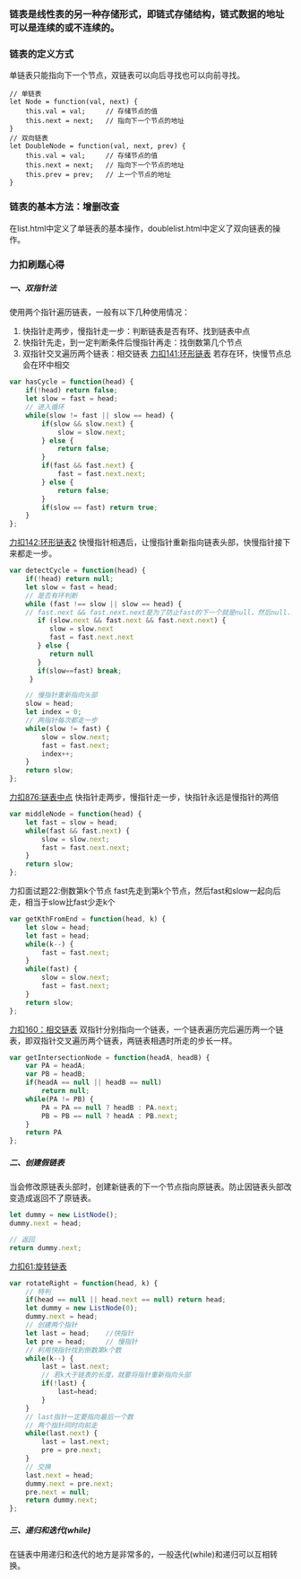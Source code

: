 ### 链表是线性表的另一种存储形式，即链式存储结构，链式数据的地址可以是连续的或不连续的。
### 链表的定义方式
单链表只能指向下一个节点，双链表可以向后寻找也可以向前寻找。
```
// 单链表
let Node = function(val, next) {
    this.val = val;     // 存储节点的值
    this.next = next;   // 指向下一个节点的地址
}
// 双向链表
let DoubleNode = function(val, next, prev) {
    this.val = val;     // 存储节点的值
    this.next = next;   // 指向下一个节点的地址
    this.prev = prev;   // 上一个节点的地址
}
```
### 链表的基本方法：增删改查
在list.html中定义了单链表的基本操作，doublelist.html中定义了双向链表的操作。
### 力扣刷题心得
##### 一、双指针法
使用两个指针遍历链表，一般有以下几种使用情况：
 1. 快指针走两步，慢指针走一步：判断链表是否有环、找到链表中点
 2. 快指针先走，到一定判断条件后慢指针再走：找倒数第几个节点
 3. 双指针交叉遍历两个链表：相交链表
[力扣141:环形链表](https://leetcode-cn.com/problems/linked-list-cycle/)
若存在环，快慢节点总会在环中相交
```javascript
var hasCycle = function(head) { 
    if(!head) return false;   
    let slow = fast = head;
    // 进入循环
    while(slow != fast || slow == head) {        
        if(slow && slow.next) {
            slow = slow.next;
        } else {
            return false;
        }
        if(fast && fast.next) {
            fast = fast.next.next;
        } else {
            return false;
        }  
        if(slow == fast) return true;     
    }
};
```
[力扣142:环形链表2](https://leetcode-cn.com/problems/linked-list-cycle-ii/)
快慢指针相遇后，让慢指针重新指向链表头部，快慢指针接下来都走一步。
```javascript
var detectCycle = function(head) { 
    if(!head) return null;   
    let slow = fast = head;
    // 是否有环判断
    while (fast !== slow || slow == head) {
    // fast.next && fast.next.next是为了防止fast的下一个就是null，然后null.next报错的情况
       if (slow.next && fast.next && fast.next.next) {
          slow = slow.next
          fast = fast.next.next
       } else {
          return null
       }
       if(slow==fast) break;
     }

    // 慢指针重新指向头部
    slow = head;
    let index = 0;
    // 两指针每次都走一步
    while(slow != fast) {        
        slow = slow.next;
        fast = fast.next;
        index++;
    }
    return slow;
};
```
[力扣876:链表中点](https://leetcode-cn.com/problems/middle-of-the-linked-list/)
快指针走两步，慢指针走一步，快指针永远是慢指针的两倍
```javascript
var middleNode = function(head) {
    let fast = slow = head;
    while(fast && fast.next) {
        slow = slow.next;
        fast = fast.next.next;
    }
    return slow;
};
```
力扣面试题22:倒数第k个节点
fast先走到第k个节点，然后fast和slow一起向后走，相当于slow比fast少走k个
```javascript
var getKthFromEnd = function(head, k) {
    let slow = head;
    let fast = head;
    while(k--) {
        fast = fast.next;
    }
    while(fast) {
        slow = slow.next;
        fast = fast.next;
    }
    return slow;
};
```
[力扣160：相交链表](https://leetcode-cn.com/problems/intersection-of-two-linked-lists/)
双指针分别指向一个链表，一个链表遍历完后遍历两一个链表，即双指针交叉遍历两个链表，两链表相遇时所走的步长一样。
```javascript
var getIntersectionNode = function(headA, headB) {
    var PA = headA;
    var PB = headB;
    if(headA == null || headB == null) 
        return null;
    while(PA != PB) {
        PA = PA == null ? headB : PA.next;
        PB = PB == null ? headA : PB.next;
    }
    return PA
};
```

##### 二、创建假链表
当会修改原链表头部时，创建新链表的下一个节点指向原链表。防止因链表头部改变造成返回不了原链表。

```javascript
let dummy = new ListNode();
dummy.next = head;

// 返回
return dummy.next;
```
[力扣61:旋转链表](https://leetcode-cn.com/problems/rotate-list/)

```javascript
var rotateRight = function(head, k) {
    // 特判
    if(head == null || head.next == null) return head;
    let dummy = new ListNode(0);
    dummy.next = head;
    // 创建两个指针
    let last = head;    //快指针
    let pre = head;     // 慢指针
    // 利用快指针找到倒数第k个数
    while(k--) {
        last = last.next;
        // 若k大于链表的长度，就要将指针重新指向头部
        if(!last) {
            last=head;
        }
    }
    // last指针一定要指向最后一个数
    // 两个指针同时向前走
    while(last.next) {
        last = last.next;
        pre = pre.next;
    }
    // 交换
    last.next = head; 
    dummy.next = pre.next;
    pre.next = null;
    return dummy.next;
};
```
##### 三、递归和迭代(while)
在链表中用递归和迭代的地方是非常多的，一般迭代(while)和递归可以互相转换。

